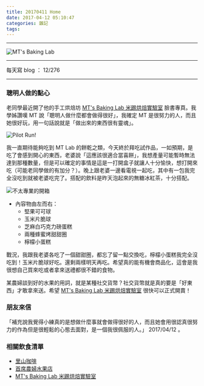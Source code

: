```yaml
---
title: 20170411 Home
date: 2017-04-12 05:10:47
categories: 雜記
tags:
---
```

---

![MT's Baking Lab](https://c1.staticflickr.com/3/2942/33595467980_411d031bfa.jpg)

---

每天寫 blog ： 12/276

---

### 聰明人做的點心

老同學最近開了他的手工烘焙坊 [MT's Baking Lab 米踢烘焙實驗室](https://www.facebook.com/MTsBakingLab/) 臉書專頁。我學姊讚嘆 MT 說「聰明人做什麼都會做得很好」，我確定 MT 是很努力的人，而且她很好玩，用一句話說就是「做出來的東西很有靈魂」。

<!-- more -->

![Pilot Run!](https://c1.staticflickr.com/3/2828/33939373006_b169597cdb.jpg)

我一直期待能夠吃到 MT Lab 的餅乾之類，今天終於拜吃試作品，一如預期，是吃了會感到開心的東西，老婆說「這應該很適合當喜餅」，我想產量可能暫時無法達到那種數量，但是可以確定的事情是這是一打開盒子就讓人十分愉快，想打開來吃（可能老同學做的有加分？）。晚上跟老婆一邊看電視一起吃，其中有一包我完全沒吃到就被老婆吃完了。搭配的飲料是昨天泡起來的無糖冰紅茶，十分搭配。

![不太專業的開箱](https://c1.staticflickr.com/3/2861/33823006532_56ae93ca92.jpg)

- 內容物由左而右：
    - 堅果可可球
    - 玉米片脆球
    - 芝麻白巧克力磅蛋糕
    - 兩種蜂蜜烤甜甜圈
    - 檸檬小蛋糕

戰況，我跟我老婆各吃了一個甜甜圈，都忘了留一點交換吃，檸檬小蛋糕我完全沒吃到！玉米片脆球好吃。還剩兩樣明天再吃。希望真的能有機會商品化，這會是我很想自己買來吃或者拿來送禮都很不錯的食物。

某農婦談到好的水果的用詞，就是某種社交貨幣？社交貨幣就是真的要是「好東西」才敢拿來送。希望 [MT's Baking Lab 米踢烘焙實驗室](https://www.facebook.com/MTsBakingLab/) 很快可以正式開賣！


### 朋友來信

「補充說我覺得小練真的是想做什麼事就會做得很好的人，而且她會用很認真很努力的作為但是很輕鬆的心態去面對，是一個我很佩服的人。」 2017/04/12 。


### 相關飲食清單

- [里山咖啡](https://www.facebook.com/STYMCafe/)
- [首席農婦水果店](https://www.facebook.com/yummytomato8/)
- [MT's Baking Lab 米踢烘焙實驗室](https://www.facebook.com/MTsBakingLab/)
